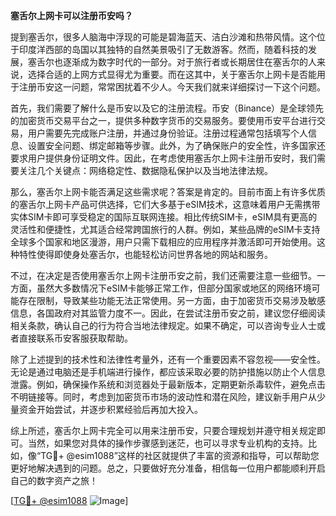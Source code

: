 **塞舌尔上网卡可以注册币安吗？**

提到塞舌尔，很多人脑海中浮现的可能是碧海蓝天、洁白沙滩和热带风情。这个位于印度洋西部的岛国以其独特的自然美景吸引了无数游客。然而，随着科技的发展，塞舌尔也逐渐成为数字时代的一部分。对于旅行者或长期居住在塞舌尔的人来说，选择合适的上网方式显得尤为重要。而在这其中，关于塞舌尔上网卡是否能用于注册币安这一问题，常常困扰着不少人。今天我们就来详细探讨一下这个问题。

首先，我们需要了解什么是币安以及它的注册流程。币安（Binance）是全球领先的加密货币交易平台之一，提供多种数字货币的交易服务。要使用币安平台进行交易，用户需要先完成账户注册，并通过身份验证。注册过程通常包括填写个人信息、设置安全问题、绑定邮箱等步骤。此外，为了确保账户的安全性，许多国家还要求用户提供身份证明文件。因此，在考虑使用塞舌尔上网卡注册币安时，我们需要关注几个关键点：网络稳定性、数据隐私保护以及当地法律法规。

那么，塞舌尔上网卡能否满足这些需求呢？答案是肯定的。目前市面上有许多优质的塞舌尔上网卡产品可供选择，它们大多基于eSIM技术，这意味着用户无需携带实体SIM卡即可享受稳定的国际互联网连接。相比传统SIM卡，eSIM具有更高的灵活性和便捷性，尤其适合经常跨国旅行的人群。例如，某些品牌的eSIM卡支持全球多个国家和地区漫游，用户只需下载相应的应用程序并激活即可开始使用。这种特性使得即使身处塞舌尔，也能轻松访问世界各地的网站和服务。

不过，在决定是否使用塞舌尔上网卡注册币安之前，我们还需要注意一些细节。一方面，虽然大多数情况下eSIM卡能够正常工作，但部分国家或地区的网络环境可能存在限制，导致某些功能无法正常使用。另一方面，由于加密货币交易涉及敏感信息，各国政府对其监管力度不一。因此，在尝试注册币安之前，建议您仔细阅读相关条款，确认自己的行为符合当地法律规定。如果不确定，可以咨询专业人士或者直接联系币安客服获取帮助。

除了上述提到的技术性和法律性考量外，还有一个重要因素不容忽视——安全性。无论是通过电脑还是手机端进行操作，都应该采取必要的防护措施以防止个人信息泄露。例如，确保操作系统和浏览器处于最新版本，定期更新杀毒软件，避免点击不明链接等。同时，考虑到加密货币市场的波动性和潜在风险，建议新手用户从少量资金开始尝试，并逐步积累经验后再加大投入。

综上所述，塞舌尔上网卡完全可以用来注册币安，只要合理规划并遵守相关规定即可。当然，如果您对具体的操作步骤感到迷茫，也可以寻求专业机构的支持。比如，像“TG💪+ @esim1088”这样的社区就提供了丰富的资源和指导，可以帮助您更好地解决遇到的问题。总之，只要做好充分准备，相信每一位用户都能顺利开启自己的数字资产之旅！

[[TG💪+ @esim1088](https://t.me/s/esim1088) ![Image](https://i.postimg.cc/4NQfJmqS/Snipaste-2025-05-13-00-14-12.png)]